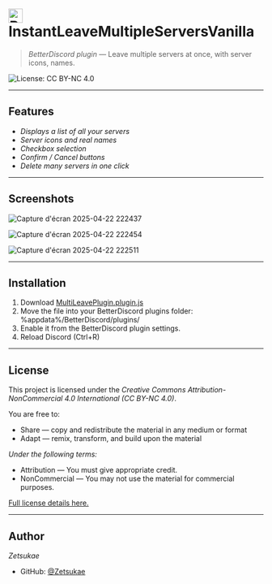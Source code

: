 <h1>
  <img src="https://i.imgur.com/xIuu8VH.jpeg" alt="Plugin Logo" width="28" style="vertical-align: middle; margin-right: 8px;">
  InstantLeaveMultipleServersVanilla
</h1>

> *BetterDiscord plugin* — Leave multiple servers at once, with server icons, names.

![License: CC BY-NC 4.0](https://img.shields.io/badge/License-CC%20BY--NC%204.0-lightgrey.svg)

---

## Features

- *Displays a list of all your servers*
- *Server icons and real names*
- *Checkbox selection*
- *Confirm / Cancel buttons*
- *Delete many servers in one click*

---

## Screenshots
![Capture d'écran 2025-04-22 222437](https://github.com/user-attachments/assets/e5e68112-6ffc-49ac-8f92-21d8d2fc6e87)

![Capture d'écran 2025-04-22 222454](https://github.com/user-attachments/assets/43d9982e-2cc4-4e40-81ce-f0636b2d5293)

![Capture d'écran 2025-04-22 222511](https://github.com/user-attachments/assets/63250ac0-694e-4241-94e9-129b4185302b)

---

## Installation

1. Download [MultiLeavePlugin.plugin.js](https://github.com/Zetsukae/LMSV-BetterDiscord-Plugin/releases/download/LeaveMultipleServersVanilla/MultiLeavePlugin.plugin.js)
2. Move the file into your BetterDiscord plugins folder: %appdata%/BetterDiscord/plugins/
3. Enable it from the BetterDiscord plugin settings.
4. Reload Discord (Ctrl+R)

---

## License

This project is licensed under the *Creative Commons Attribution-NonCommercial 4.0 International (CC BY-NC 4.0)*.

You are free to:
- Share — copy and redistribute the material in any medium or format
- Adapt — remix, transform, and build upon the material

*Under the following terms:*
- Attribution — You must give appropriate credit.
- NonCommercial — You may not use the material for commercial purposes.

[Full license details here.](https://creativecommons.org/licenses/by-nc/4.0/)

---

## Author

*Zetsukae*

- GitHub: [@Zetsukae](https://github.com/Zetsukae)
